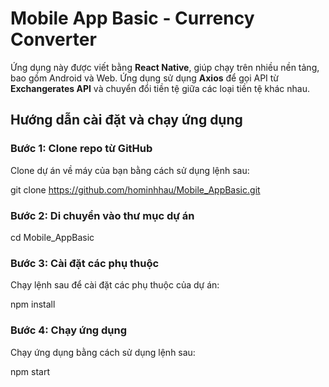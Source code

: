 # Mobile App Basic - Currency Converter

Ứng dụng này được viết bằng **React Native**, giúp chạy trên nhiều nền tảng, bao gồm Android và Web. Ứng dụng sử dụng **Axios** để gọi API từ **Exchangerates API** và chuyển đổi tiền tệ giữa các loại tiền tệ khác nhau.

## Hướng dẫn cài đặt và chạy ứng dụng

### Bước 1: Clone repo từ GitHub

Clone dự án về máy của bạn bằng cách sử dụng lệnh sau:

git clone https://github.com/hominhhau/Mobile_AppBasic.git

### Bước 2: Di chuyển vào thư mục dự án

cd Mobile_AppBasic

### Bước 3: Cài đặt các phụ thuộc

Chạy lệnh sau để cài đặt các phụ thuộc của dự án:

npm install

### Bước 4: Chạy ứng dụng

Chạy ứng dụng bằng cách sử dụng lệnh sau:

npm start

